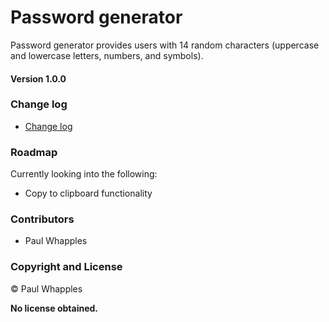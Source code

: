 # Password generator

Password generator provides users with 14 random characters (uppercase and lowercase letters, numbers, and symbols).

#### **Version 1.0.0**

### Change log

 - [Change log](CHANGELOG.md)

### Roadmap

Currently looking into the following:

- Copy to clipboard functionality

### Contributors 

- Paul Whapples

### Copyright and License

© Paul Whapples

**No license obtained.**


